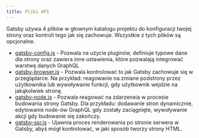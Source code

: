 ```yaml
---
title: Pliki API
---
```


Gatsby używa 4 plików w głownym katalogu projektu do konfiguracji twojej strony oraz kontroli tego jak się zachowuje. Wszystkie z tych plików są opcjonalne.

- [gatsby-config.js](/docs/api-files-gatsby-config) - Pozwala na użycie pluginów, definiuje typowe dane dla strony oraz zawiera inne ustawienia, które pozwalają integrować warstwę danych GraphQL
- [gatsby-browser.js](/docs/api-files-gatsby-browser) - Pozwala kontrolować to jak Gatsby zachowuje się w przeglądarce. Na przykład: reagowanie na zmiane podstrony przez użytkownika lub wywoływanie funkcji, gdy użytkownik wejdzie na jakąkolwiek stronę.
- [gatsby-node.js](/docs/api-files-gatsby-node) - Pozwala reagować na zdarzeneia w procesie budowania strony Gatsby. Dla przykładu: dodawanie stron dynamicznie, edytowanie node-ów GraphQL gdy zostały zaciągnięte, wywoływanie akcji gdy budowanie się zakończy.
- [gatsby-ssr.js](/docs/api-files-gatsby-ssr) - Ujawnia proces renderowania po stronie serwera w Gatsby, abyś mógł kontrolować, w jaki sposób tworzy strony HTML.
